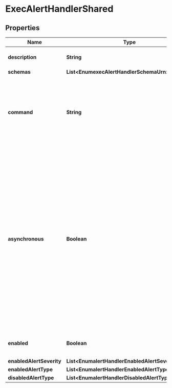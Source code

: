 

# ExecAlertHandlerShared


## Properties

| Name | Type | Description | Notes |
|------------ | ------------- | ------------- | -------------|
|**description** | **String** | A description for this Alert Handler |  [optional] |
|**schemas** | **List&lt;EnumexecAlertHandlerSchemaUrn&gt;** |  |  |
|**command** | **String** | Specifies the path of the command to execute, without any arguments. It must be an absolute path for reasons of security and reliability. |  |
|**asynchronous** | **Boolean** | Indicates whether the server should attempt to invoke this Exec Alert Handler in a background thread so that any potentially-expensive processing (e.g., performing network communication to deliver the alert notification) will not delay whatever processing the server was performing when the alert was generated. |  [optional] |
|**enabled** | **Boolean** | Indicates whether the Alert Handler is enabled. |  |
|**enabledAlertSeverity** | **List&lt;EnumalertHandlerEnabledAlertSeverityProp&gt;** |  |  [optional] |
|**enabledAlertType** | **List&lt;EnumalertHandlerEnabledAlertTypeProp&gt;** |  |  [optional] |
|**disabledAlertType** | **List&lt;EnumalertHandlerDisabledAlertTypeProp&gt;** |  |  [optional] |



